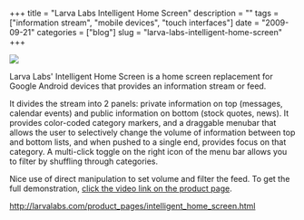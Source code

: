 +++
title = "Larva Labs Intelligent Home Screen"
description = ""
tags = ["information stream", "mobile devices", "touch interfaces"]
date = "2009-09-21"
categories = ["blog"]
slug = "larva-labs-intelligent-home-screen"
+++



  <div class="notebook-screenshot"><a href="http://larvalabs.com/product_pages/intelligent_home_screen.html"><img src="//konigi.com/media/bluga/wt4ab7c101ecefa.jpg"/></a></div><p>Larva Labs' Intelligent Home Screen is a home screen replacement for Google Android devices that provides an information stream or feed. </p>
<p>It divides the stream into 2 panels: private information on top (messages, calendar events) and public information on bottom (stock quotes, news). It provides color-coded category markers, and a draggable menubar that allows the user to selectively change the volume of information between top and bottom lists, and when pushed to a single end, provides focus on that category. A multi-click toggle on the right icon of the menu bar allows you to filter by shuffling through categories. </p>
<p>Nice use of direct manipulation to set volume and filter the feed. To get the full demonstration, <a href="http://larvalabs.com/product_pages/intelligent_home_screen.html">click the video link on the product page</a>.</p>
    
  <a href="http://larvalabs.com/product_pages/intelligent_home_screen.html">http://larvalabs.com/product_pages/intelligent_home_screen.html</a>
